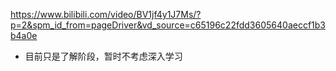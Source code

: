 <https://www.bilibili.com/video/BV1jf4y1J7Ms/?p=2&spm_id_from=pageDriver&vd_source=c65196c22fdd3605640aeccf1b3b4a0e>

* 目前只是了解阶段，暂时不考虑深入学习